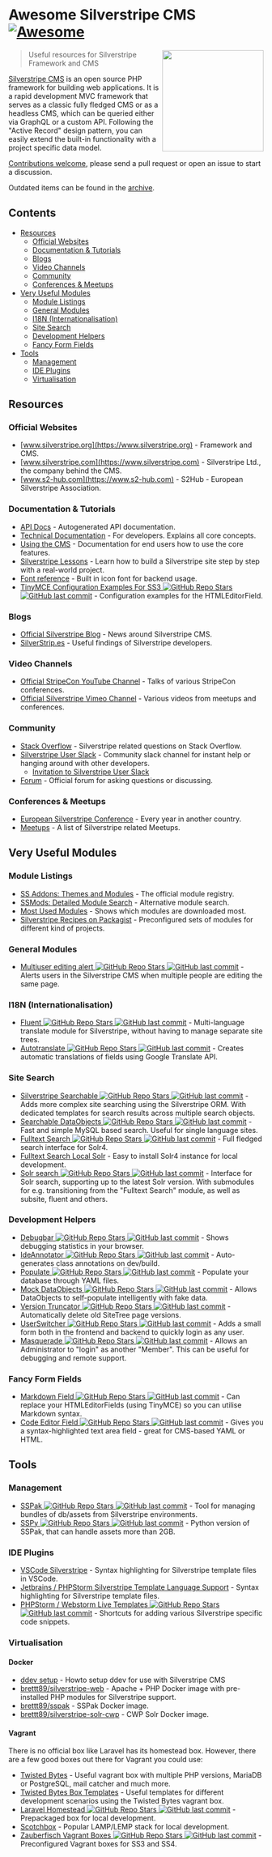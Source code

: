 # Awesome Silverstripe CMS [![Awesome](https://awesome.re/badge.svg)](https://awesome.re)
<!--lint ignore double-link-->
[<img src="https://github.com/wernerkrauss/awesome-silverstripe-cms/raw/main/images/logo-silverstripe-cms.png" align="right" width="200">](https://www.silverstripe.org/)

> Useful resources for Silverstripe Framework and CMS
<!--lint ignore double-link-->
[Silverstripe CMS](https://www.silverstripe.org) is an open source PHP framework for building web applications. It is a rapid development MVC framework that serves as a classic fully fledged CMS or as a headless CMS, which can be queried either via GraphQL or a custom API.
Following the "Active Record" design pattern, you can easily extend the built-in functionality with a project specific data model.

[Contributions welcome](CONTRIBUTING.md), please send a pull request or open an issue to start a discussion.

Outdated items can be found in the [archive](ARCHIVE.md).

## Contents
<!-- PLEASE USE `doctoc --maxlevel 3 README.md` TO KEEP THE TOC TO AN APPROPRIATE SIZE -->
<!-- START doctoc generated TOC please keep comment here to allow auto update -->
<!-- DON'T EDIT THIS SECTION, INSTEAD RE-RUN doctoc TO UPDATE -->


- [Resources](#resources)
  - [Official Websites](#official-websites)
  - [Documentation & Tutorials](#documentation--tutorials)
  - [Blogs](#blogs)
  - [Video Channels](#video-channels)
  - [Community](#community)
  - [Conferences & Meetups](#conferences--meetups)
- [Very Useful Modules](#very-useful-modules)
  - [Module Listings](#module-listings)
  - [General Modules](#general-modules)
  - [I18N (Internationalisation)](#i18n-internationalisation)
  - [Site Search](#site-search)
  - [Development Helpers](#development-helpers)
  - [Fancy Form Fields](#fancy-form-fields)
- [Tools](#tools)
  - [Management](#management)
  - [IDE Plugins](#ide-plugins)
  - [Virtualisation](#virtualisation)

<!-- END doctoc generated TOC please keep comment here to allow auto update -->

## Resources
### Official Websites
<!--lint ignore double-link-->
- [www.silverstripe.org](https://www.silverstripe.org) - Framework and CMS.
- [www.silverstripe.com](https://www.silverstripe.com) - Silverstripe Ltd., the company behind the CMS.
- [www.s2-hub.com](https://www.s2-hub.com) - S2Hub - European Silverstripe Association.

### Documentation & Tutorials
- [API Docs](http://api.silverstripe.org/) - Autogenerated API documentation.
- [Technical Documentation](http://doc.silverstripe.org/framework/en/) - For developers. Explains all core concepts.
- [Using the CMS](http://userhelp.silverstripe.org/) - Documentation for end users how to use the core features.
- [Silverstripe Lessons](https://www.silverstripe.org/learn/lessons/) - Learn how to build a Silverstripe site step by step with a real-world project.
- [Font reference](https://silverstripe-fonts.dorset-digital.net/) - Built in icon font for backend usage.
- [TinyMCE Configuration Examples For SS3 ![GitHub Repo Stars](https://img.shields.io/github/stars/jonom/silverstripe-tinytidy) ![GitHub last commit](https://img.shields.io/github/last-commit/jonom/silverstripe-tinytidy)](https://github.com/jonom/silverstripe-tinytidy) - Configuration examples for the HTMLEditorField.


### Blogs
- [Official Silverstripe Blog](https://www.silverstripe.org/blog/) - News around Silverstripe CMS.
- [SilverStrip.es](http://www.silverstrip.es) - Useful findings of Silverstripe developers.

### Video Channels
- [Official StripeCon YouTube Channel](https://www.youtube.com/channel/UC38vU3H_UrdGFnc3vTJiORA) - Talks of various StripeCon conferences.
- [Official Silverstripe Vimeo Channel](https://vimeo.com/silverstripe) - Various videos from meetups and conferences.

### Community
- [Stack Overflow](https://stackoverflow.com/questions/tagged/silverstripe) - Silverstripe related questions on Stack Overflow.
- [Silverstripe User Slack](https://silverstripe-users.slack.com/) - Community slack channel for instant help or hanging around with other developers.
  - [Invitation to Silverstripe User Slack](https://www.silverstripe.org/community/slack-signup)
- [Forum](https://forum.silverstripe.org/) - Official forum for asking questions or discussing.

### Conferences & Meetups
- [European Silverstripe Conference](https://www.stripecon.eu) - Every year in another country.
- [Meetups](https://www.meetup.com/topics/silverstripe/all/) - A list of Silverstripe related Meetups.

## Very Useful Modules
### Module Listings
- [SS Addons: Themes and Modules](https://addons.silverstripe.org) - The official module registry.
- [SSMods: Detailed Module Search](http://ssmods.com) - Alternative module search.
- [Most Used Modules](https://addons.silverstripe.org/add-ons?sort=relative) - Shows which modules are downloaded most.
- [Silverstripe Recipes on Packagist](https://packagist.org/packages/silverstripe/recipe-plugin/dependents) - Preconfigured sets of modules for different kind of projects.

### General Modules
- [Multiuser editing alert ![GitHub Repo Stars](https://img.shields.io/github/stars/silverstripe/silverstripe-multiuser-editing-alert) ![GitHub last commit](https://img.shields.io/github/last-commit/silverstripe/silverstripe-multiuser-editing-alert)](https://github.com/silverstripe/silverstripe-multiuser-editing-alert) -  Alerts users in the Silverstripe CMS when multiple people are editing the same page.

### I18N (Internationalisation)
- [Fluent ![GitHub Repo Stars](https://img.shields.io/github/stars/tractorcow-farm/silverstripe-fluent) ![GitHub last commit](https://img.shields.io/github/last-commit/tractorcow-farm/silverstripe-fluent)](https://github.com/tractorcow-farm/silverstripe-fluent) - Multi-language translate module for Silverstripe, without having to manage separate site trees.
- [Autotranslate ![GitHub Repo Stars](https://img.shields.io/github/stars/bratiask/silverstripe-autotranslate) ![GitHub last commit](https://img.shields.io/github/last-commit/bratiask/silverstripe-autotranslate)](https://github.com/bratiask/silverstripe-autotranslate) -  Creates automatic translations of fields using Google Translate API.

### Site Search 
- [Silverstripe Searchable ![GitHub Repo Stars](https://img.shields.io/github/stars/i-lateral/silverstripe-searchable) ![GitHub last commit](https://img.shields.io/github/last-commit/i-lateral/silverstripe-searchable)](https://github.com/i-lateral/silverstripe-searchable) - Adds more complex site searching using the Silverstripe ORM. With dedicated templates for search results across multiple search objects.
- [Searchable DataObjects ![GitHub Repo Stars](https://img.shields.io/github/stars/g4b0/silverstripe-searchable-dataobjects) ![GitHub last commit](https://img.shields.io/github/last-commit/g4b0/silverstripe-searchable-dataobjects)](https://github.com/g4b0/silverstripe-searchable-dataobjects) - Fast and simple MySQL based search. Useful for single language sites.
- [Fulltext Search ![GitHub Repo Stars](https://img.shields.io/github/stars/silverstripe/silverstripe-fulltextsearch) ![GitHub last commit](https://img.shields.io/github/last-commit/silverstripe/silverstripe-fulltextsearch)](https://github.com/silverstripe/silverstripe-fulltextsearch) - Full fledged search interface for Solr4.
- [Fulltext Search Local Solr](https://addons.silverstripe.org/add-ons/silverstripe/fulltextsearch-localsolr) - Easy to install Solr4 instance for local development.
- [Solr search ![GitHub Repo Stars](https://img.shields.io/github/stars/firesphere/silverstripe-solr-search) ![GitHub last commit](https://img.shields.io/github/last-commit/firesphere/silverstripe-solr-search)](https://github.com/firesphere/silverstripe-solr-search) - Interface for Solr search, supporting up to the latest Solr version. With submodules for e.g. transitioning from the "Fulltext Search" module, as well as subsite, fluent and others.

### Development Helpers
- [Debugbar ![GitHub Repo Stars](https://img.shields.io/github/stars/lekoala/silverstripe-debugbar) ![GitHub last commit](https://img.shields.io/github/last-commit/lekoala/silverstripe-debugbar)](https://github.com/lekoala/silverstripe-debugbar/) -  Shows debugging statistics in your browser.
- [IdeAnnotator ![GitHub Repo Stars](https://img.shields.io/github/stars/silverleague/silverstripe-ideannotator) ![GitHub last commit](https://img.shields.io/github/last-commit/silverleague/silverstripe-ideannotator)](https://github.com/silverleague/silverstripe-ideannotator) -  Auto-generates class annotations on dev/build.
- [Populate ![GitHub Repo Stars](https://img.shields.io/github/stars/dnadesign/silverstripe-populate) ![GitHub last commit](https://img.shields.io/github/last-commit/dnadesign/silverstripe-populate)](https://github.com/dnadesign/silverstripe-populate) -  Populate your database through YAML files.
- [Mock DataObjects ![GitHub Repo Stars](https://img.shields.io/github/stars/unclecheese/silverstripe-mock-dataobjects) ![GitHub last commit](https://img.shields.io/github/last-commit/unclecheese/silverstripe-mock-dataobjects)](https://github.com/unclecheese/silverstripe-mock-dataobjects) -  Allows DataObjects to self-populate intelligently with fake data.
- [Version Truncator ![GitHub Repo Stars](https://img.shields.io/github/stars/axllent/silverstripe-version-truncator) ![GitHub last commit](https://img.shields.io/github/last-commit/axllent/silverstripe-version-truncator)](https://github.com/axllent/silverstripe-version-truncator) - Automatically delete old SiteTree page versions.
- [UserSwitcher ![GitHub Repo Stars](https://img.shields.io/github/stars/sheadawson/silverstripe-userswitcher) ![GitHub last commit](https://img.shields.io/github/last-commit/sheadawson/silverstripe-userswitcher)](https://github.com/sheadawson/silverstripe-userswitcher) - Adds a small form both in the frontend and backend to quickly login as any user.
- [Masquerade ![GitHub Repo Stars](https://img.shields.io/github/stars/dhensby/silverstripe-masquerade) ![GitHub last commit](https://img.shields.io/github/last-commit/dhensby/silverstripe-masquerade)](https://github.com/dhensby/silverstripe-masquerade) -  Allows an Administrator to "login" as another "Member". This can be useful for debugging and remote support.

### Fancy Form Fields
- [Markdown Field ![GitHub Repo Stars](https://img.shields.io/github/stars/Silverstripers/markdownfield) ![GitHub last commit](https://img.shields.io/github/last-commit/Silverstripers/markdownfield)](https://github.com/Silverstripers/markdownfield) -  Can replace your HTMLEditorFields (using TinyMCE) so you can utilise Markdown syntax.
- [Code Editor Field ![GitHub Repo Stars](https://img.shields.io/github/stars/nathancox/silverstripe-codeeditorfield) ![GitHub last commit](https://img.shields.io/github/last-commit/nathancox/silverstripe-codeeditorfield)](https://github.com/nathancox/silverstripe-codeeditorfield) -  Gives you a syntax-highlighted text area field - great for CMS-based YAML or HTML.

## Tools
### Management
- [SSPak ![GitHub Repo Stars](https://img.shields.io/github/stars/silverstripe/sspak) ![GitHub last commit](https://img.shields.io/github/last-commit/silverstripe/sspak)](https://github.com/silverstripe/sspak) - Tool for managing bundles of db/assets from Silverstripe environments.
- [SSPy ![GitHub Repo Stars](https://img.shields.io/github/stars/Firesphere/silverstripe-sspy) ![GitHub last commit](https://img.shields.io/github/last-commit/Firesphere/silverstripe-sspy)](https://github.com/Firesphere/silverstripe-sspy) - Python version of SSPak, that can handle assets more than 2GB.

### IDE Plugins
- [VSCode Silverstripe](https://marketplace.visualstudio.com/items?itemName=adrian.silverstripe) - Syntax highlighting for Silverstripe template files in VSCode.
- [Jetbrains / PHPStorm Silverstripe Template Language Support](https://plugins.jetbrains.com/plugin/17014-silverstripe-template-language-support) - Syntax highlighting for Silverstripe template files.
- [PHPStorm / Webstorm Live Templates ![GitHub Repo Stars](https://img.shields.io/github/stars/northcreation-agency/silverstripe-php-web-storm-live-templates) ![GitHub last commit](https://img.shields.io/github/last-commit/northcreation-agency/silverstripe-php-web-storm-live-templates)](https://github.com/northcreation-agency/silverstripe-php-web-storm-live-templates) - Shortcuts for adding various Silverstripe specific code snippets.

### Virtualisation

#### Docker
- [ddev setup](https://firesphere.dev/articles/ddevelopment-environment/) - Howto setup ddev for use with Silverstripe CMS
- [brettt89/silverstripe-web](https://hub.docker.com/r/brettt89/silverstripe-web) -  Apache + PHP Docker image with pre-installed PHP modules for Silverstripe support.
- [brettt89/sspak](https://hub.docker.com/r/brettt89/sspak) -  SSPak Docker image.
- [brettt89/silverstripe-solr-cwp](https://hub.docker.com/r/brettt89/silverstripe-solr-cwp) -  CWP Solr Docker image.

#### Vagrant
There is no official box like Laravel has its homestead box. However, there are a few good boxes out there for Vagrant you could use:
- [Twisted Bytes](https://www.twistedbytes.nl/en/blog/php-vagrant-box/) - Useful vagrant box with multiple PHP versions, MariaDB or PostgreSQL, mail catcher and much more.
- [Twisted Bytes Box Templates](https://derkbox.com) - Useful templates for different development scenarios using the Twisted Bytes vagrant box.
- [Laravel Homestead ![GitHub Repo Stars](https://img.shields.io/github/stars/laravel/homestead) ![GitHub last commit](https://img.shields.io/github/last-commit/laravel/homestead)](https://github.com/laravel/homestead) - Prepackaged box for local development.
- [Scotchbox](https://box.scotch.io) - Popular LAMP/LEMP stack for local development.
- [Zauberfisch Vagrant Boxes ![GitHub Repo Stars](https://img.shields.io/github/stars/Zauberfisch/vagrant-boxes) ![GitHub last commit](https://img.shields.io/github/last-commit/Zauberfisch/vagrant-boxes)](https://github.com/Zauberfisch/vagrant-boxes) -  Preconfigured Vagrant boxes for SS3 and SS4.


